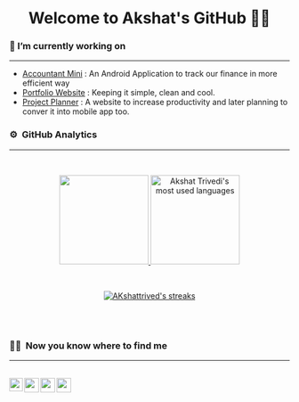 
<h1 align="center">Welcome to Akshat's GitHub 🤝🏻</h1>

<!-- - 🔭 I’m currently working on ...
- 🌱 I’m currently learning ...
- 👯 I’m looking to collaborate on ...
- 🤔 I’m looking for help with ...
- 💬 Ask me about ...
- 📫 How to reach me: ...
- 😄 Pronouns: ...
- ⚡ Fun fact: ... -->

### 💬 I’m currently working on
---
- [Accountant Mini](https://github.com/AKshattrived/Android-Study-Jams) : An Android Application to track our finance in more efficient way
- [Portfolio Website](https://akshattrived.github.io/Akshat-Trivedi-Portfolio/) : Keeping it simple, clean and cool.
- [Project Planner](https://akshattrived.github.io/Project-Planner/) : A website to increase productivity and later planning to conver it into mobile app too.


### ⚙️ &nbsp;GitHub Analytics
---
<br />

<p align="center">
<a href="https://github.com/AKshattrived" target="_blank">
  <img height="160em" src="https://github-readme-stats.vercel.app/api?username=AKshattrived&show_icons=true&theme=algolia&include_all_commits=true&count_private=true&bg_color=0d1117&title_color=00ddd7&hide_border=false&border_color=FFFFFF"/>
  <img height="160em" src="https://github-readme-stats.vercel.app/api/top-langs/?username=AKshattrived&layout=compact&hide=handlebars&theme=algolia&bg_color=0D1117&hide_border=false&&title_color=00ddd7&border_color=FFFFFF" alt="Akshat Trivedi's most used languages"/>
</p>
<br />
<p align="center">
    <img src="http://github-readme-streak-stats.herokuapp.com?user=AKshattrived&theme=dark&background=0D1117&hide_border=&border_color=FFFFFF&ring=00DDD7&fire=00DDD7&stroke=F1F1F1&currStreakNum=FFFFFF&sideNums=FFFFFF&currStreakLabel=00DDD7&dates=CACACA" alt="AKshattrived's streaks" />
</p>
</a>
<!-- include it later -->
<!-- <img src="https://activity-graph.herokuapp.com/graph?username=AKshattrived&theme=react-dark&hide_border=false" /> -->

<br /><br />

### 🤝🏻 &nbsp;Now you know where to find me
---
<br />
<a href="https://www.linkedin.com/in/akshat-trivedi-9092981ba/">
  <img align="left" width="24px" src="https://cdn-icons-png.flaticon.com/512/174/174857.png"  />
</a>
<a href="https://twitter.com/akshattrivedi_">
  <img align="left" width="26px" src="https://logodownload.org/wp-content/uploads/2014/09/twitter-logo-6.png" />
</a>
<a href="mailto:akshattrivedi7901@gmail.com">
  <img align="left" width="26px" src="https://cdn-icons-png.flaticon.com/512/281/281769.png" />
</a>
<a href="https://www.instagram.com/ak.shattrivedi/">
  <img align="left" width="26px" src="https://upload.wikimedia.org/wikipedia/commons/thumb/a/a5/Instagram_icon.png/1024px-Instagram_icon.png" />
</a>
